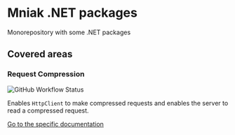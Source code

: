 # Mniak .NET packages

Monorepository with some .NET packages

## Covered areas
### Request Compression
![GitHub Workflow Status](https://img.shields.io/github/workflow/status/mniak/dotnet-packages/RequestCompression)

Enables `HttpClient` to make compressed requests and enables the server to read a compressed request.

[Go to the specific documentation](/RequestCompression/README.md)
